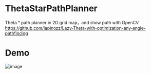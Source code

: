 # ThetaStarPathPlanner
Theta * path planner in 2D grid map，and show path with OpenCV
https://github.com/lapinozz/Lazy-Theta-with-optimization-any-angle-pathfinding

# Demo
![image](https://github.com/JasonAxm/ThetaStarPathPlanner/blob/master/LazyThetaStar/demo.png)
